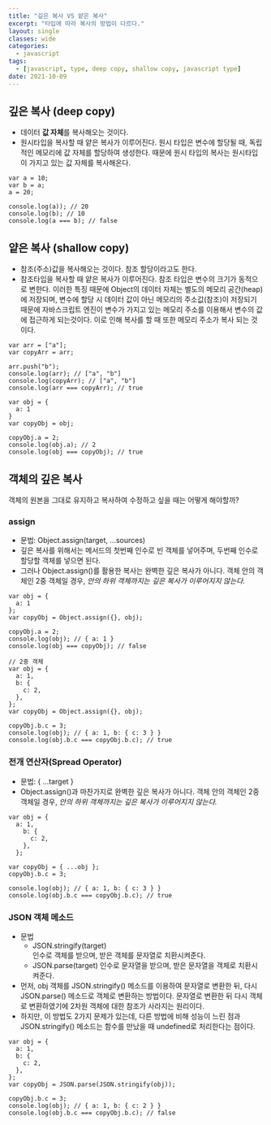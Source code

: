 ```yaml
---
title: "깊은 복사 VS 얕은 복사"
excerpt: "타입에 따라 복사의 방법이 다르다."
layout: single
classes: wide
categories:
  - javascript
tags:
  - [javascript, type, deep copy, shallow copy, javascript type]
date: 2021-10-09
---
```


## 깊은 복사 (deep copy)
* 데이터 **값 자체**를 복사해오는 것이다.
* 원시타입을 복사할 때 얕은 복사가 이루어진다. 원시 타입은 변수에 할당될 때, 독립적인 메모리에 값 자체를 할당하여 생성한다. 때문에 원시 타입의 복사는 원시타입이 가지고 있는 값 자체를 복사해온다.

```
var a = 10;
var b = a;
a = 20;

console.log(a)); // 20
console.log(b); // 10
console.log(a === b); // false
```


## 얕은 복사 (shallow copy)
* 참조(주소)값을 복사해오는 것이다. 참조 할당이라고도 한다.
* 참조타입을 복사할 때 얕은 복사가 이루어진다. 참조 타입은 변수의 크기가 동적으로 변한다. 이러한 특징 때문에 Object의 데이터 자체는 별도의 메모리 공간(heap)에 저장되며, 변수에 할당 시 데이터 값이 아닌 메모리의 주소값(참조)이 저장되기 때문에 자바스크립트 엔진이 변수가 가지고 있는 메모리 주소를 이용해서 변수의 값에 접근하게 되는것이다. 이로 인해 복사를 할 때 또한 메모리 주소가 복사 되는 것이다.

```
var arr = ["a"];
var copyArr = arr;

arr.push("b");
console.log(arr); // ["a", "b"]
console.log(copyArr); // ["a", "b"]
console.log(arr === copyArr); // true

var obj = {
  a: 1
}
var copyObj = obj;

copyObj.a = 2;
console.log(obj.a); // 2
console.log(obj === copyObj); // true
```


## 객체의 깊은 복사
객체의 원본을 그대로 유지하고 복사하여 수정하고 싶을 때는 어떻게 해야할까?
### assign
* 문법: Object.assign(target, ...sources)
* 깊은 복사를 위해서는 메서드의 첫번째 인수로 빈 객체를 넣어주며, 두번째 인수로 할당할 객체를 넣으면 된다.
* 그러나 Object.assign()를 활용한 복사는 완벽한 깊은 복사가 아니다. 객체 안의 객체인 2중 객체일 경우, *안의 하위 객체까지는 깊은 복사가 이루어지지 않는다.*

```
var obj = {
  a: 1
};
var copyObj = Object.assign({}, obj);

copyObj.a = 2;
console.log(obj); // { a: 1 }
console.log(obj === copyObj); // false

// 2중 객체
var obj = {
  a: 1,
  b: {
    c: 2,
  },
};
var copyObj = Object.assign({}, obj);

copyObj.b.c = 3;
console.log(obj); // { a: 1, b: { c: 3 } }
console.log(obj.b.c === copyObj.b.c); // true
```

### 전개 연산자(Spread Operator)
* 문법: { ...target }
* Object.assign()과 마찬가지로 완벽한 깊은 복사가 아니다. 객체 안의 객체인 2중 객체일 경우, *안의 하위 객체까지는 깊은 복사가 이루어지지 않는다.*

```
var obj = {
  a: 1,
    b: {
      c: 2,
    },
  };
  
var copyObj = { ...obj };
copyObj.b.c = 3;

console.log(obj); // { a: 1, b: { c: 3 } }
console.log(obj.b.c === copyObj.b.c); // true
```

### JSON 객체 메소드
* 문법  
  * JSON.stringify(target)  
  인수로 객체를 받으며, 받은 객체를 문자열로 치환시켜준다.
  * JSON.parse(target)
  인수로 문자열을 받으며, 받은 문자열을 객체로 치환시켜준다.
* 먼저, obj 객체를 JSON.stringify() 메소드를 이용하여 문자열로 변환한 뒤, 다시 JSON.parse() 메소드로 객체로 변환하는 방법이다. 문자열로 변환한 뒤 다시 객체로 변환하였기에 2차원 객체에 대한 참조가 사라지는 원리이다.
* 하지만, 이 방법도 2가지 문제가 있는데, 다른 방법에 비해 성능이 느린 점과 JSON.stringify() 메소드는 함수를 만났을 때 undefined로 처리한다는 점이다.

```
var obj = {
  a: 1,
  b: {
    c: 2,
  },
};
var copyObj = JSON.parse(JSON.stringify(obj));

copyObj.b.c = 3;
console.log(obj); // { a: 1, b: { c: 2 } }
console.log(obj.b.c === copyObj.b.c); // false
```